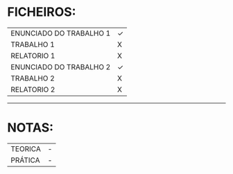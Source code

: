 # FICHEIROS:
| | |
|----|------|
|ENUNCIADO DO TRABALHO 1 |✓|
|TRABALHO 1 |X|
|RELATORIO 1 |X|
|ENUNCIADO DO TRABALHO 2 |✓|
|TRABALHO 2 |X|
|RELATORIO 2 |X|
---
# NOTAS:
| | |
|-|-|
|TEORICA| - |
|PRÁTICA| - |
